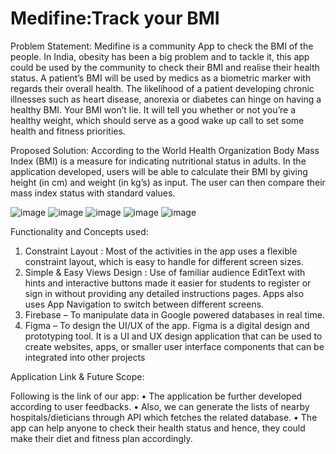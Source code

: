 # Medifine:Track your BMI

Problem Statement: 
Medifine is a community App to check the BMI of the people. In India, obesity has been a big problem and to tackle it, this app could be used by the community to check their BMI and realise their health status. A patient’s BMI will be used by medics as a biometric marker with regards their overall health. The likelihood of a patient developing chronic illnesses such as heart disease, anorexia or diabetes can hinge on having a healthy BMI. Your BMI won’t lie. It will tell you whether or not you’re a healthy weight, which should serve as a good wake up call to set some health and fitness priorities.

Proposed Solution:
According to the World Health Organization Body Mass Index (BMI) is a measure for indicating nutritional status in adults. In the application developed, users will be able to calculate their BMI by giving height (in cm) and weight (in kg’s) as input. The user can then compare their mass index status with standard values.



![image](https://user-images.githubusercontent.com/86275069/148547287-46c33ab0-9ff5-4124-ba93-6d0b2fc9e174.png)
![image](https://user-images.githubusercontent.com/86275069/148547319-720d33fa-3acb-4d60-b828-68e72ddc970e.png)
![image](https://user-images.githubusercontent.com/86275069/148547342-e9f3bb86-3ddb-459f-8029-955626e01a57.png)
![image](https://user-images.githubusercontent.com/86275069/148547371-1bfb1e8d-ac93-453d-88a8-4b107423a3cd.png)
![image](https://user-images.githubusercontent.com/86275069/148547381-540b402c-cd34-4f85-a301-ecabb5ee8014.png)

Functionality and Concepts used: 
1.	Constraint Layout : Most of the activities in the app uses a flexible constraint layout, which is easy to handle for different screen sizes.
2.  Simple & Easy Views Design : Use of familiar audience EditText with hints and interactive buttons made it easier for students to register or sign in without providing any detailed instructions pages. Apps also uses App Navigation to switch between different screens.
3.	Firebase – To manipulate data in Google powered databases in real time.
4.	Figma – To design the UI/UX of the app.  Figma is a digital design and prototyping tool. It is a UI and UX design application that can be used to create websites, apps, or smaller user interface components that can be integrated into other projects

Application Link & Future Scope:

Following is the link of our app:
•	The application be further developed according to user feedbacks. 
•	Also, we can generate the lists of nearby hospitals/dieticians through API which fetches the related database.
•	The app can help anyone to check their health status and hence, they could make their diet and fitness plan accordingly. 


